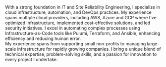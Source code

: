 With a strong foundation in IT and Site Reliability Engineering, I specialize in cloud infrastructure, automation, and DevOps practices. My experience spans multiple cloud providers, including AWS, Azure and GCP where I've optimized infrastructure, implemented cost-effective solutions, and led security initiatives. I excel in automating complex processes using Infrastructure-as-Code tools like Pulumi, Terraform, and Ansible, enhancing efficiency and reducing human error.
<br />
My experience spans from supporting small non-profits to managing large-scale infrastructure for rapidly growing companies. I bring a unique blend of technical expertise, problem-solving skills, and a passion for innovation to every project I undertake.
